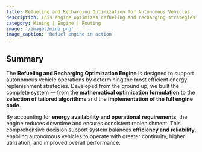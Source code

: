 ```yaml
---
title: Refueling and Recharging Optimization for Autonomous Vehicles
description: This engine optimizes refueling and recharging strategies for autonomous trucks to reduce operational costs, minimize downtime, and limit deviations from planned routes.
category: Mining | Engine | Routing
image: '/images/mine.png'
image_caption: 'Refuel engine in action'
---
```


## Summary

The **Refueling and Recharging Optimization Engine** is designed to support autonomous vehicle operations by determining the most efficient energy replenishment strategies. Developed from the ground up, we built the complete system — from the **mathematical optimization formulation** to the **selection of tailored algorithms** and the **implementation of the full engine code**.  

By accounting for **energy availability and operational requirements**, the engine reduces downtime and ensures consistent replenishment. This comprehensive decision support system balances **efficiency and reliability**, enabling autonomous vehicles to operate with greater continuity, higher utilization, and improved overall performance.  